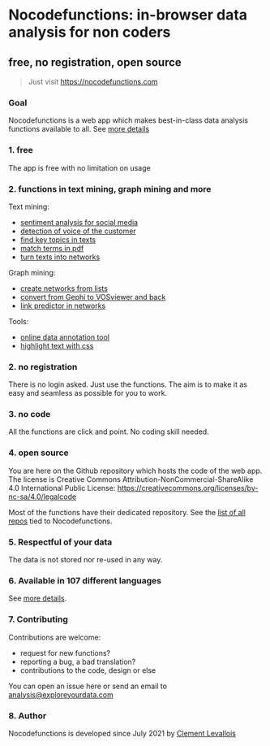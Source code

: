 # Nocodefunctions: in-browser data analysis for non coders
## free, no registration, open source

> Just visit https://nocodefunctions.com

### Goal
Nocodefunctions is a web app which makes best-in-class data analysis functions available to all. See [more details](https://nocodefunctions.com/blog/)

### 1. free
The app is free with no limitation on usage

### 2. functions in text mining, graph mining and more

Text mining:
- [sentiment analysis for social media](https://nocodefunctions.com/umigon/sentiment_analysis_tool.html)
- [detection of voice of the customer](https://nocodefunctions.com/organic/organic_listening_voice_of_customer_tool.html)
- [find key topics in texts](https://nocodefunctions.com/topics/topic_extraction_tool.html)
- [match terms in pdf](https://nocodefunctions.com/pdfmatcher/pdf_matcher_tool.html)
- [turn texts into networks](https://nocodefunctions.com/cowo/semantic_networks_tool.html)

Graph mining:
- [create networks from lists](https://nocodefunctions.com/gaze/network_builder_tool.html)
- [convert from Gephi to VOSviewer and back](https://nocodefunctions.com/networkconverter/network_format_converter.html)
- [link predictor in networks](https://nocodefunctions.com/link_prediction/link_prediction.html)

Tools:
- [online data annotation tool](https://nocodefunctions.com/labelling/role.html)
- [highlight text with css](https://nocodefunctions.com/highlighter/highlight_word_in_context.html)

### 2. no registration
There is no login asked.
Just use the functions.
The aim is to make it as easy and seamless as possible for you to work.

### 3. no code
All the functions are click and point.
No coding skill needed.

### 4. open source
You are here on the Github repository which hosts the code of the web app.
The license is Creative Commons Attribution-NonCommercial-ShareAlike 4.0 International Public License:
https://creativecommons.org/licenses/by-nc-sa/4.0/legalcode

Most of the functions have their dedicated repository. See the [list of all repos](https://github.com/stars/seinecle/lists/opened-with-nocodefunctions) tied to Nocodefunctions.

### 5. Respectful of your data
The data is not stored nor re-used in any way.

### 6. Available in 107 different languages
See [more details]( https://nocodefunctions.com/blog/translated-web-app-in-107-languages-i18n/).


### 7. Contributing
Contributions are welcome:
- request for new functions?
- reporting a bug, a bad translation?
- contributions to the code, design or else

You can open an issue here or send an email to analysis@exploreyourdata.com

### 8. Author
Nocodefunctions is developed since July 2021 by [Clement Levallois](https://clementlevallois.net)
